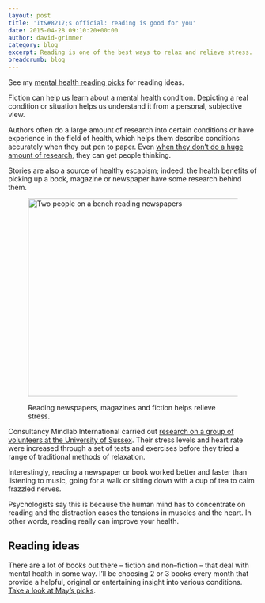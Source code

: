 ```yaml
---
layout: post
title: 'It&#8217;s official: reading is good for you'
date: 2015-04-28 09:10:20+00:00
author: david-grimmer
category: blog
excerpt: Reading is one of the best ways to relax and relieve stress.
breadcrumb: blog
---
```

<div class="panel">
  <p>
    See my <a href="http://suffolklibraries.co.uk/category/mental-health-lists">mental health reading picks</a> for reading ideas.
  </p>
</div>

Fiction can help us learn about a mental health condition. Depicting a real condition or situation helps us understand it from a personal, subjective view.

Authors often do a large amount of research into certain conditions or have experience in the field of health, which helps them describe conditions accurately when they put pen to paper. Even [when they don&#8217;t do a huge amount of research](http://www.markhaddon.com/aspergers-and-autism), they can get people thinking.

Stories are also a source of healthy escapism; indeed, the health benefits of picking up a book, magazine or newspaper have some research behind them.<figure class="figure alignnone">

<img src="http://suffolklibraries.co.uk/wp-content/uploads/2015/04/reading-bunch.jpg" alt="Two people on a bench reading newspapers" width="754" height="400" /><figcaption>Reading newspapers, magazines and fiction helps relieve stress.</figcaption></figure>

Consultancy Mindlab International carried out [research on a group of volunteers at the University of Sussex](http://www.theargus.co.uk/news/4245076.Reading_can_help_reduce_stress__according_to_University_of_Sussex_research/). Their stress levels and heart rate were increased through a set of tests and exercises before they tried a range of traditional methods of relaxation.

Interestingly, reading a newspaper or book worked better and faster than listening to music, going for a walk or sitting down with a cup of tea to calm frazzled nerves.

Psychologists say this is because the human mind has to concentrate on reading and the distraction eases the tensions in muscles and the heart. In other words, reading really can improve your health.

## Reading ideas

There are a lot of books out there – fiction and non–fiction – that deal with mental health in some way. I&#8217;ll be choosing 2 or 3 books every month that provide a helpful, original or entertaining insight into various conditions. [Take a look at May&#8217;s picks](http://suffolklibraries.co.uk/category/mental-health-lists).
